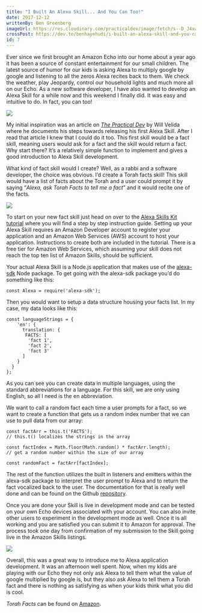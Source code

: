 ```yaml
---
title: "I Built An Alexa Skill... And You Can Too!"
date: 2017-12-12
writtenBy: Ben Greenberg
imageUrl: https://res.cloudinary.com/practicaldev/image/fetch/s--D_J4xwP9--/c_limit%2Cf_auto%2Cfl_progressive%2Cq_auto%2Cw_880/https://cdn-images-1.medium.com/max/300/1%2ATVQukJUB-Wxd7ibe0Sfv3w.png
crossPost: https://dev.to/benhayehudi/i-built-an-alexa-skill-and-you-can-too-2pf
id: 7
---
```


Ever since we first brought an Amazon Echo into our home about a year ago it has been a source of constant entertainment for our small children. The latest source of humor for our kids is asking Alexa to multiply google by google and listening to all the zeros Alexa recites back to them. We check the weather, play Jeopardy, control our household lights and much more all on our Echo. As a new software developer, I have also wanted to develop an Alexa Skill for a while now and this weekend I finally did. It was easy and intuitive to do. In fact, you can&nbsp;too!

![](https://cdn-images-1.medium.com/max/450/1*i4r47PDHxhpIj8tTP4hifA.gif)

My initial inspiration was an article on [_The Practical Dev_](https://dev.to/willvelida/building-my-first-alexa-skill--rugby-facts-doc) by Will Velida where he documents his steps towards releasing his first Alexa Skill. After I read that article I knew that I could do it too. This first skill would be a fact skill, meaning users would ask for a fact and the skill would return a fact. Why start there? It’s a relatively simple function to implement and gives a good introduction to Alexa Skill development.

What kind of fact skill would I create? Well, as a rabbi and a software developer, the choice was obvious. I’d create a Torah facts skill! This skill would have a list of facts about the Torah and a user could prompt it by saying “_Alexa, ask Torah Facts to tell me a fact_” and it would recite one of the&nbsp;facts.

![](https://cdn-images-1.medium.com/max/480/1*jhFFEAK_1SBpvEsIp7hLXg.gif)

To start on your new fact skill just head on over to the [Alexa Skills Kit tutorial](https://developer.amazon.com/alexa-skills-kit/tutorials) where you will find a step by step instruction guide. Setting up your Alexa Skill requires an Amazon Developer account to register your application and an Amazon Web Services (AWS) account to host your application. Instructions to create both are included in the tutorial. There is a free tier for Amazon Web Services, which assuming your skill does not reach the top ten list of Amazon Skills, should be sufficient.

Your actual Alexa Skill is a Node.js application that makes use of the [alexa-sdk](https://www.npmjs.com/package/alexa-sdk) Node package. To get going with the alexa-sdk package you’d do something like&nbsp;this:

```
const Alexa = require('alexa-sdk');
```

Then you would want to setup a data structure housing your facts list. In my case, my data looks like&nbsp;this:

```
const languageStrings = {
    'en': {
      translation: {
       FACTS: [
        'fact 1',
        'fact 2',
        'fact 3'
      ]
    }
  }
};
```

As you can see you can create data in multiple languages, using the standard abbreviations for a language. For this skill, we are only using English, so all I need is the en abbreviation.

We want to call a random fact each time a user prompts for a fact, so we want to create a function that gets us a random index number that we can use to pull data from our&nbsp;array:

```
const factArr = this.t('FACTS'); 
// this.t() localizes the strings in the array

const factIndex = Math.floor(Math.random() * factArr.length); 
// get a random number within the size of our array

const randomFact = factArr[factIndex];
```

The rest of the function utilizes the built in listeners and emitters within the alexa-sdk package to interpret the user prompt to Alexa and to return the fact vocalized back to the user. The documentation for that is really well done and can be found on the Github [repository](https://github.com/alexa/alexa-skills-kit-sdk-for-nodejs).

Once you are done your Skill is live in development mode and can be tested on your own Echo devices associated with your account. You can also invite other users to experiment in the development mode as well. Once it is all working and you are satisfied you can submit it to Amazon for approval. The process took one day from confirmation of my submission to the Skill going live in the Amazon Skills listings.

![](https://cdn-images-1.medium.com/max/300/1*TVQukJUB-Wxd7ibe0Sfv3w.png)

Overall, this was a great way to introduce me to Alexa application development. It was an afternoon well spent. Now, when my kids are playing with our Echo they not only ask Alexa to tell them what the value of google multiplied by google is, but they also ask Alexa to tell them a Torah fact and there is nothing as satisfying as when your kids think what you did is&nbsp;cool.

*Torah Facts* can be found on [Amazon](https://www.amazon.com/dp/B077ZDHCZL/).